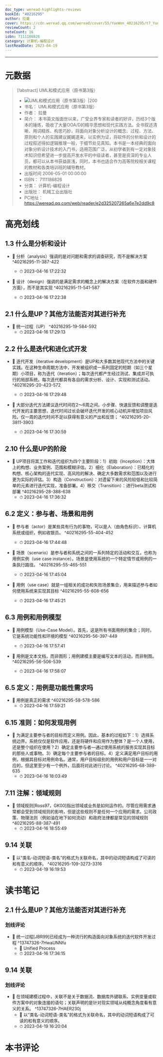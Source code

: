 ```yaml
---
doc_type: weread-highlights-reviews
bookId: "40216295"
author: 拉曼
cover: https://cdn.weread.qq.com/weread/cover/55/YueWen_40216295/t7_YueWen_40216295.jpg
reviewCount: 2
noteCount: 16
isbn: 7111186826
category: 计算机-编程设计
lastReadDate: 2023-04-19
---
```


---
# 元数据
> [!abstract] UML和模式应用（原书第3版）
> - ![ UML和模式应用（原书第3版）|200](https://cdn.weread.qq.com/weread/cover/55/YueWen_40216295/t7_YueWen_40216295.jpg)
> - 书名： UML和模式应用（原书第3版）
> - 作者： 拉曼
> - 简介： 本书英文版面世以来，广受业界专家和读者的好评，历经3个版本的锤炼，吸收了大量OOA/D的精华思想和现代实践方法。全书叙述清晰、用词精炼、构思巧妙，将面向对象分析设计的概念、过程、方法、原则和个人的实践建议娓娓道来，以实例为证，将软件的分析和设计的过程叙述得如逻辑推理一般，于细节处见真知。本书是一本经典的面向对象分析设计技术的入门书，适用范围广泛，从初学者到有一定对象技术知识但希望进一步提高开发水平的中级读者，甚至是资深的专业人员，都可以从本书获益匪浅，同时，本书也适合作为高等院校相关课程的教材和各类培训班的辅导教材。
> - 出版时间 2006-05-01 00:00:00
> - ISBN： 7111186826
> - 分类： 计算机-编程设计
> - 出版社： 机械工业出版社
> - PC地址：https://weread.qq.com/web/reader/e2d325207265a6e7e2dd9c8

# 高亮划线

## 1.3 什么是分析和设计


- 📌 分析（analysis）强调的是对问题和需求的调查研究，而不是解决方案  ^40216295-11-387-422
    - ⏱ 2023-04-16 17:22:32 

- 📌 设计（design）强调的是满足需求的概念上的解决方案（在软件方面和硬件方面），而不是其实现  ^40216295-11-541-587
    - ⏱ 2023-04-16 17:22:38 
## 2.1 什么是UP？其他方法能否对其进行补充


- 📌 统一过程（UP）  ^40216295-19-584-592
    - ⏱ 2023-04-16 17:29:13 
## 2.2 什么是迭代和进化式开发


- 📌 迭代开发（iterative development）是UP和大多数其他现代方法中的关键实践。在这种生命周期方法中，开发被组织成一系列固定的短期（如三个星期）小项目，称为迭代（iteration）；每次迭代都产生经过测试、集成并可执行的局部系统。每次迭代都具有各自的需求分析、设计、实现和测试活动。  ^40216295-20-423-572
    - ⏱ 2023-04-16 17:29:48 

- 📌 大部分迭代方法建议迭代时间在2～6周之间。小步骤、快速反馈和调整是迭代开发的主要思想，迭代时间过长会破坏迭代开发的核心动机并增加项目风险。仅一周的迭代时间不足以获得有意义的产出和反馈；  ^40216295-20-3811-3903
    - ⏱ 2023-04-16 17:30:59 
## 2.10 什么是UP的阶段


- 📌 UP项目将其工作和迭代组织为四个主要阶段：1）初始（Inception）：大体上的构想、业务案例、范围和模糊评估。2）细化（Elaboration）：已精化的构想、核心架构的迭代实现、高风险的解决、确定大多数需求和范围以及进行更为实际的评估。3）构造（Construction）：对遗留下来的风险较低和比较简单的元素进行迭代实现，准备部署。4）移交（Transition）：进行beta测试和部署  ^40216295-28-388-638
    - ⏱ 2023-04-16 17:36:32 
## 6.2 定义：参与者、场景和用例


- 📌 参与者（actor）是某些具有行为的事物，可以是人（由角色标识）、计算机系统或组织，例如收银员。  ^40216295-55-404-452
    - ⏱ 2023-04-16 17:44:48 

- 📌 场景（scenario）是参与者和系统之间的一系列特定的活动和交互，也称为用例实例（use case instance）。场景是使用系统的一个特定情节或用例的一条执行路径。  ^40216295-55-465-551
    - ⏱ 2023-04-16 17:45:04 

- 📌 用例（use case）就是一组相关的成功和失败场景集合，用来描述参与者如何使用系统来实现其目标  ^40216295-55-608-656
    - ⏱ 2023-04-16 17:45:21 
## 6.3 用例和用例模型


- 📌 用例模型（Use-Case Model）。首先，这是所有书面用例的集合；同时，它是系统功能性和环境的模型  ^40216295-56-397-449
    - ⏱ 2023-04-16 17:57:41 

- 📌 用例是文本文档，而非图形；用例建模主要是编写文本的活动，而非制图。  ^40216295-56-506-539
    - ⏱ 2023-04-16 17:58:07 
## 6.5 定义：用例是功能性需求吗


- 📌 用例是真正的需求  ^40216295-58-578-586
    - ⏱ 2023-04-16 17:59:21 
## 6.15 准则：如何发现用例


- 📌 为满足主要参与者的目标而定义用例。因此，基本的过程如下：1）选择系统边界。系统仅仅是软件应用，还是将硬件和应用作为整体？是一个人使用，还是整个组织在使用？2）确定主要参与者—通过使用系统的服务实现其目标的那些人或事物。3）确定每个主要参与者的目标。4）定义满足用户目标的用例，根据其目标对用例命名。通常，用户目标级别的用例和用户目标是一一对应的，但这里至少有一个例外，后面将对此进行讨论。  ^40216295-68-389-635
    - ⏱ 2023-04-16 18:03:49 
## 7.11 注解：领域规则


- 📌 领域规则[Ross97，GK00]指出领域或业务是如何运作的。尽管应用需求通常都会受到领域规则的影响，但是这些规则不是任何一个应用的需求。公司政策、物理法则（例如油在地下如何流动）和政府法律都是常见的领域规则  ^40216295-88-387-491
    - ⏱ 2023-04-16 18:55:49 
## 9.14 关联

 

- 📌 以“类名-动词短语-类名”的格式为关联命名，其中的动词短语构成了可读的和有意义的顺序。  ^40216295-109-3273-3316
    - ⏱ 2023-04-19 16:19:53 
# 读书笔记

## 2.1 什么是UP？其他方法能否对其进行补充

### 划线评论
- 📌 统一过程[JBR99]已经成为一种流行的构造面向对象系统的迭代软件开发过程  ^13747326-7HwaUNNfu
    - 💭 Unified Process
    - ⏱ 2023-04-16 17:36:15
   
## 9.14 关联

### 划线评论
- 📌 在领域建模过程中，关联不是关于数据流、数据库外键联系、实例变量或软件方案中的对象连接的语句；关联声明的是针对现实领域从纯概念角度看有意义的关系。  ^13747326-7HAER230j
    - 💭 以“类名-动词短语-类名”的格式为关联命名，其中的动词短语构成了可读的和有意义的顺序。
    - ⏱ 2023-04-19 16:20:04
   
# 本书评论
